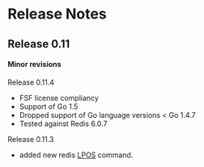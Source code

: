 Release Notes
=============


## Release 0.11


#### Minor revisions

Release 0.11.4

- FSF license compliancy
- Support of Go 1.5
- Dropped support of Go language versions < Go 1.4.7
- Tested against Redis 6.0.7

Release 0.11.3

- added new redis [LPOS](https://redis.io/commands/lpos) command.
